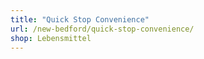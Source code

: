 ```yaml
---
title: "Quick Stop Convenience"
url: /new-bedford/quick-stop-convenience/
shop: Lebensmittel
---
```

